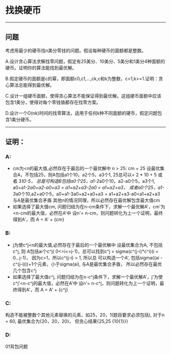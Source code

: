 # 找换硬币
-------------
## 问题

考虑用最少的硬币找n美分零钱的问题。假设每种硬币的面额都是整数。

A.设计贪心算法求解找零问题，假定有25美分、10美分、5美分和1美分4种面额的硬币。证明你的算法能找到最优解。

B.假定硬币的面额是c的幂，即面额c0,c1,...,ck,c和k为整数，c>1,k>=1.证明：贪心算法总能得到最优解。

C.设计一组硬币面额，使得贪心算法不能保证得到最优解。这组硬币面额中应该包含1美分，使得对每个零钱值都存在找零方案。

D.设计一个O(nk)时间的找零算法，适用于任何k种不同面额的硬币，假定问题包含1美分硬币。

-------------

## 证明：
### A:
- cm为<n的最大值,必然存在于最后的一个最优解中
  n > 25: cm = 25 设最优集合A，不包括25，则A包括a1个10，a2个5，a3个1, 25总可以= 2 * 10 + 5 或者 3*10-5，
          总是可构造B包括a0个25，a1-2*a0个10，a2-a0个5，a3个1, a0+a1-2*a0+a2-a0+a3 = a1+a2+a3-2a0 < a1+a2+a3，
          或者a0个25，a1-3*a0个10,a2+a0个5，a0+a1-3a0+a2+a0+a3 = a1+a2+a3-a0<a1+a2+a3
          与A是最优集合矛盾
  其他n的情况同理，所以必然存在最优解包含最大值cm
- 如果选择了最大值cm, 问题归结为在n-cm条件下，求解一个最优解A'，cm'为<n-cm的最大值，必然在A'中
  设n'= n-cm，则问题转化为上一个证明，最终得到A'，而 A = A' + {cm}
  
### B:
- j为使c^j<n的最大值,必然存在于最后的一个最优解中 
  设最优集合为A, 不包括c^j, 则 A包括ai个c^j( 0<=i<=j-1)，总可以找到c^j = sigma(c^(j-i)*c^i)(i = 0...j-1)， 因为c>1，所以c^(j-i) > 1, 所以总
  可以构造一个A', 包括sigma((ai - c^(j-i)))+1个元素，小于sigma(ai), 与A是最优集合矛盾， 所以必然存在最优几个包含c^j
- 如果选择了最大值c^j, 问题归结为在n-c^j条件下，求解一个最优解A'，j'为使c^j'<n-c^j的最大值，必然在A'中
  设n'= n-c^j，则问题转化为上一个证明，最终得到A'，而 A = A' + {c^j}
  
### C:
构造不能被整数个其他元素替换的元素，如25，20，1(题目要求必须包括), 对于n = 60, 最优集合为{20，20，20}， 但贪心结果{25,25 {10{1}}}

### D:
01背包问题
